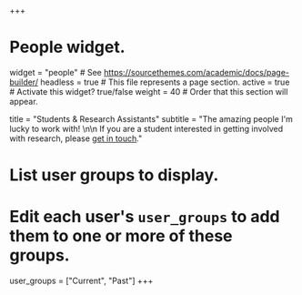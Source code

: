 +++
# People widget.
widget = "people"  # See https://sourcethemes.com/academic/docs/page-builder/
headless = true  # This file represents a page section.
active = true  # Activate this widget? true/false
weight = 40  # Order that this section will appear.

title = "Students & Research Assistants"
subtitle = "The amazing people I'm lucky to work with! \n\n If you are a student interested in getting involved with research, please [get in touch](mailto:shirleywang@g.harvard.edu)."

# List user groups to display.
#   Edit each user's `user_groups` to add them to one or more of these groups.
user_groups = ["Current",
               "Past"]
+++
